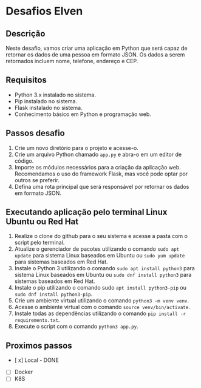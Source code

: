 # Desafios Elven

## Descrição
Neste desafio, vamos criar uma aplicação em Python que será capaz de retornar os dados de uma pessoa em formato JSON. Os dados a serem retornados incluem nome, telefone, endereço e CEP.

## Requisitos

- Python 3.x instalado no sistema.
- Pip instalado no sistema.
- Flask instalado no sistema.
- Conhecimento básico em Python e programação web.

## Passos desafio

1. Crie um novo diretório para o projeto e acesse-o.
2. Crie um arquivo Python chamado `app.py` e abra-o em um editor de código.
3. Importe os módulos necessários para a criação da aplicação web. Recomendamos o uso do framework Flask, mas você pode optar por outros se preferir.
4. Defina uma rota principal que será responsável por retornar os dados em formato JSON.

## Executando aplicação pelo terminal Linux Ubuntu ou Red Hat

1. Realize o clone do github para o seu sistema e acesse a pasta com o script pelo terminal.
2. Atualize o gerenciador de pacotes utilizando o comando `sudo apt update` para sistema Linux baseados em Ubuntu ou `sudo yum update` para sistemas baseados em Red Hat.
3. Instale o Python 3 utilizando o comando `sudo apt install python3` para sistema Linux baseados em Ubuntu ou `sudo dnf install python3` para sistemas baseados em Red Hat.
4. Instale o pip utilizando o comando sudo `apt install python3-pip` ou `sudo dnf install python3-pip`.
5. Crie um ambiente virtual utilizando o comando `python3 -m venv venv`.
6. Acesse o ambiente virtual com o comando `source venv/bin/activate`.
7. Instale todas as dependências utilizando o comando `pip install -r requirements.txt`.
8. Execute o script com o comando `python3 app.py`.

## Proximos passos 
- [ x] Local - DONE
- [ ] Docker
- [ ] K8S